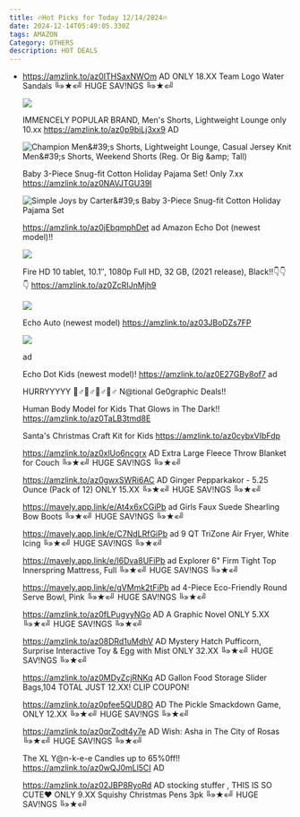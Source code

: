```yaml
---
title: 🔥Hot Picks for Today 12/14/2024🔥
date: 2024-12-14T05:49:05.330Z
tags: AMAZON
Category: OTHERS
description: HOT DEALS
---
```

* https://amzlink.to/az0ITHSaxNWOm AD
  ONLY 18.XX  Team Logo Water Sandals
  ╚»★«╝ HUGE SAV!NGS ╚»★«╝   <!--StartFragment-->

  ![](https://m.media-amazon.com/images/I/71vxYdfKLJL._AC_SL1500_.jpg)

  <!--EndFragment-->

  IMMENCELY POPULAR BRAND, Men's Shorts, Lightweight Lounge only 10.xx
  https://amzlink.to/az0p9biLj3xx9   AD<!--StartFragment-->

  ![Champion Men\&#39;s Shorts, Lightweight Lounge, Casual Jersey Knit Men\&#39;s Shorts, Weekend Shorts (Reg. Or Big \&amp; Tall)](https://m.media-amazon.com/images/I/71NpxtAew5L._AC_SX522_.jpg)

  <!--EndFragment-->

  Baby 3-Piece Snug-fit Cotton Holiday Pajama Set! Only 7.xx
  https://amzlink.to/az0NAVJTGU39I<!--StartFragment-->

  ![Simple Joys by Carter\&#39;s Baby 3-Piece Snug-fit Cotton Holiday Pajama Set](https://m.media-amazon.com/images/I/81TeuHlha8L._AC_SY679_.jpg)

  <!--EndFragment-->

  https://amzlink.to/az0jEbqmphDet   ad
  Amazon Echo Dot (newest model)!! <!--StartFragment-->

  ![](https://m.media-amazon.com/images/I/71yRY8YlAbL._AC_SL1500_.jpg)

  <!--EndFragment-->

  Fire HD 10 tablet, 10.1″, 1080p Full HD, 32 GB, (2021 release), Black!!👇👇👇
  https://amzlink.to/az0ZcRIJnMjh9<!--StartFragment-->

  ![](https://m.media-amazon.com/images/I/41EBRNzlHaL._AC_.jpg)

  <!--EndFragment-->

  Echo Auto (newest model)
  https://amzlink.to/az03JBoDZs7FP<!--StartFragment-->

  ![](https://m.media-amazon.com/images/I/71AYVa4Kg5L._AC_SL1500_.jpg)

  <!--EndFragment-->  ad

  Echo Dot Kids (newest model)!
  https://amzlink.to/az0E27GBy8of7   ad

  HURRYYYYY 🏃♂🏃♂🏃♂🏃♂
  N@tional Ge0graphic Deals!! 

  Human Body Model for Kids That Glows in The Dark!!
  https://amzlink.to/az0TaLB3tmd8E

  Santa's Christmas Craft Kit for Kids
  https://amzlink.to/az0cybxVIbFdp

  https://amzlink.to/az0xlUo6ncgrx    AD
  Extra Large Fleece Throw Blanket for Couch 
  ╚»★«╝ HUGE SAV!NGS ╚»★«╝  

  https://amzlink.to/az0gwxSWRi6AC   AD
  Ginger Pepparkakor - 5.25 Ounce (Pack of 12) ONLY 15.XX
  ╚»★«╝ HUGE SAV!NGS ╚»★«╝  

  https://mavely.app.link/e/At4x6xCGiPb   ad
  Girls Faux Suede Shearling Bow Boots
  ╚»★«╝ HUGE SAV!NGS ╚»★«╝ 

  https://mavely.app.link/e/C7NdLRfGiPb   ad
  9 QT TriZone Air Fryer, White Icing
  ╚»★«╝ HUGE SAV!NGS ╚»★«╝   

  https://mavely.app.link/e/I6Dva8UFiPb   ad
   Explorer 6" Firm Tight Top Innerspring Mattress, Full
  ╚»★«╝ HUGE SAV!NGS ╚»★«╝   

  https://mavely.app.link/e/gVMmk2tFiPb   ad
  4-Piece Eco-Friendly Round Serve Bowl, Pink
  ╚»★«╝ HUGE SAV!NGS ╚»★«╝   

  https://amzlink.to/az0fLPugyyNGo   AD
  A Graphic Novel  ONLY 5.XX
  ╚»★«╝ HUGE SAV!NGS ╚»★«╝   

  https://amzlink.to/az08DRd1uMdhV  AD
  Mystery Hatch Pufficorn, Surprise Interactive Toy & Egg with Mist ONLY 32.XX
  ╚»★«╝ HUGE SAV!NGS ╚»★«╝   

  https://amzlink.to/az0MDyZcjRNKq   AD
  Gallon Food Storage Slider Bags,104 TOTAL JUST 12.XX! 
  CLIP COUPON!

  https://amzlink.to/az0pfee5QUD8O   AD
  The Pickle Smackdown Game, ONLY 12.XX
  ╚»★«╝ HUGE SAV!NGS ╚»★«╝   

  https://amzlink.to/az0qrZodt4y7e   AD
  Wish: Asha in The City of Rosas
  ╚»★«╝ HUGE SAV!NGS ╚»★«╝   

  The XL Y@n-k-e-e Candles up to 65%0ff!!
  https://amzlink.to/az0wQJ0mLl5CI   AD

  https://amzlink.to/az02JBP8RyoRd   AD
  stocking stuffer , THIS IS SO CUTE❤  ONLY 9.XX
  Squishy Christmas Pens 3pk
  ╚»★«╝ HUGE SAV!NGS ╚»★«╝